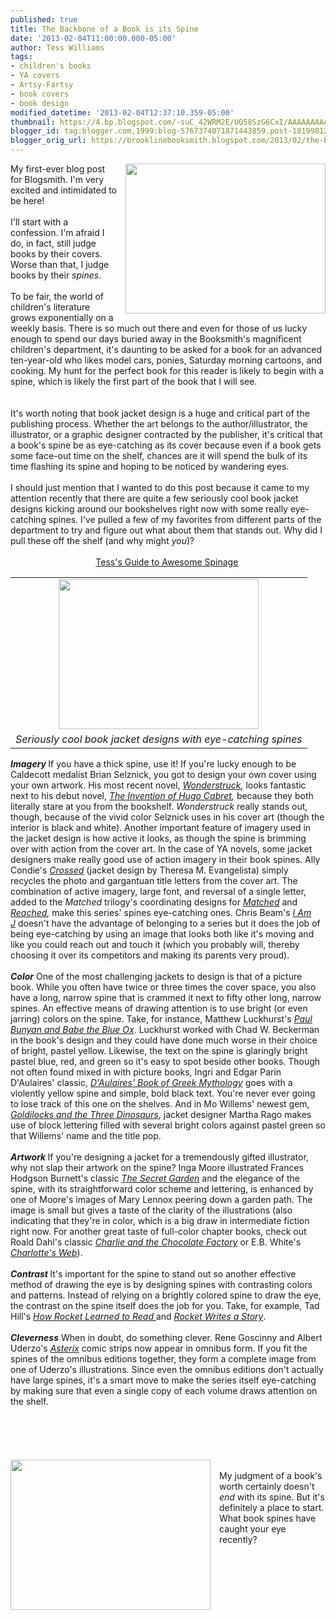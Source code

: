 ```yaml
---
published: true
title: The Backbone of a Book is its Spine
date: '2013-02-04T11:00:00.000-05:00'
author: Tess Williams
tags:
- children's books
- YA covers
- Artsy-Fartsy
- book covers
- book design
modified_datetime: '2013-02-04T12:37:10.359-05:00'
thumbnail: https://4.bp.blogspot.com/-suC_42WRM2E/UQ58SzG6CxI/AAAAAAAAAZc/PaTYqMwc9cU/s72-c/Spines1.bmp
blogger_id: tag:blogger.com,1999:blog-5767374071871443859.post-1819981277676432122
blogger_orig_url: https://brooklinebooksmith.blogspot.com/2013/02/the-backbone-of-book-is-its-spine.html
---
```


<div class="separator" style="border-bottom: medium none; border-left: medium none; border-right: medium none; border-top: medium none; clear: both; text-align: center;"><a href="https://4.bp.blogspot.com/-suC_42WRM2E/UQ58SzG6CxI/AAAAAAAAAZc/PaTYqMwc9cU/s1600/Spines1.bmp" imageanchor="1" style="clear: right; cssfloat: right; float: right; margin-bottom: 1em; margin-left: 1em;"><img border="0" ea="true" height="240" src="https://4.bp.blogspot.com/-suC_42WRM2E/UQ58SzG6CxI/AAAAAAAAAZc/PaTYqMwc9cU/s320/Spines1.bmp" width="320" /></a></div>My first-ever blog post for Blogsmith. I'm very excited and intimidated to be here!<br /><br />I'll start with a confession. I'm afraid I do, in fact, still judge books by their covers. Worse than that, I judge books by their <i>spines</i>.<br /><br />To be fair, the world of children's literature grows exponentially on a weekly basis. There is so much out there and even for those of us lucky enough to spend our days buried away in the Booksmith's magnificent children's department, it's daunting to be asked for a book for an advanced ten-year-old who likes model cars, ponies, Saturday morning cartoons, and cooking. My hunt for the perfect book for this reader is likely&nbsp;to begin&nbsp;with a spine, which is likely the first part of the book that I will see.<br /><br />﻿ <br />﻿It's worth noting that book jacket design is a huge and critical part of the publishing process. Whether the art belongs to the author/illustrator, the illustrator, or a graphic designer contracted by the publisher, it's critical that a book's spine be as eye-catching as its cover because even if a book gets some face-out time on the shelf, chances are it will spend the bulk of its time flashing its spine and hoping to be noticed by wandering eyes. <br /><div style="border-bottom: medium none; border-left: medium none; border-right: medium none; border-top: medium none;"><br /></div>﻿﻿﻿﻿I should just mention that I wanted to do this post&nbsp;because it came to my attention recently that there are&nbsp;quite a few&nbsp;seriously cool book jacket designs kicking around our bookshelves right now with some really eye-catching spines. I've pulled a few of my favorites from different parts of the department to try and figure out what about them that stands out. Why did I pull these off the shelf (and why might <i>you</i>)?<br /><div style="border-bottom: medium none; border-left: medium none; border-right: medium none; border-top: medium none;"><br /></div><div align="center" style="border-bottom: medium none; border-left: medium none; border-right: medium none; border-top: medium none;"><u>Tess's Guide to Awesome Spinage</u><i><b>&nbsp;</b></i><br /><table align="center" cellpadding="0" cellspacing="0" class="tr-caption-container" style="clear: left; margin-bottom: 1em; margin-left: auto; margin-right: auto; text-align: left;"><tbody><tr><td style="text-align: center;"><a href="https://2.bp.blogspot.com/-or2cxl_H_H8/UQ6GlZb_hQI/AAAAAAAAAaE/CjwXfeqh0to/s1600/spines5.bmp" imageanchor="1" style="clear: left; cssfloat: left; margin-bottom: 1em; margin-left: auto; margin-right: auto;"><img border="0" ea="true" height="240" src="https://2.bp.blogspot.com/-or2cxl_H_H8/UQ6GlZb_hQI/AAAAAAAAAaE/CjwXfeqh0to/s320/spines5.bmp" width="320" /></a></td></tr><tr><td class="tr-caption" style="text-align: center;"><i>Seriously cool book jacket designs with eye-catching spines</i></td></tr></tbody></table><div style="text-align: left;"><i><b>Imagery&nbsp;</b></i>If you have a thick spine, use it! If you're lucky enough to be Caldecott medalist&nbsp;Brian Selznick, you got to design your own cover using your own artwork. His most recent novel, <a href="https://www.brooklinebooksmith-shop.com/book/9780545027892"><i>Wonderstruck</i></a><i>, </i>looks fantastic next to his debut novel,&nbsp;<a href="https://www.brooklinebooksmith-shop.com/book/%5Bmodel%5D-11"><i>The Invention of Hugo Cabret</i></a><i>, </i>because they both literally stare at you from the bookshelf. <i>Wonderstruck</i> really stands out, though, because of the vivid color Selznick uses in his cover art (though the interior is black and white). Another important feature of imagery used in the jacket design is how active it looks, as though the spine is brimming over with action from the cover art. In the case of YA novels, some jacket designers make really good use of action imagery in their book spines. Ally Condie's <a href="https://www.brooklinebooksmith-shop.com/search/apachesolr_search/crossed"><i>Crossed</i></a><i>&nbsp;</i>(jacket design by Theresa M. Evangelista) simply recycles the photo and gargantuan title letters from the cover art. The combination of active imagery, large font, and reversal of a single letter, added to the <i>Matched</i> trilogy's coordinating designs for <i><a href="https://www.brooklinebooksmith-shop.com/book/9780142419779">Matched</a> </i>and <a href="https://www.brooklinebooksmith-shop.com/book/9780525423669"><i>Reached</i></a><i>, </i>make this series' spines eye-catching ones. Chris Beam's <a href="https://www.brooklinebooksmith-shop.com/book/9780316053617"><i>I Am J</i></a><i>&nbsp;</i>doesn't have the advantage of belonging to a series but it does the job of being eye-catching by using an image that looks both like it's moving and like you could reach out and touch it (which you probably will, thereby choosing it over its competitors and making its parents very proud).&nbsp;</div><div style="text-align: left;"><br /></div><div style="text-align: left;"><i><b>Color</b></i> One of the most challenging jackets to design is that of a picture book. While you often have twice or three times the cover space, you also have a long, narrow spine that is crammed it next to fifty other long, narrow spines. An effective means of drawing attention is to use bright (or even jarring) colors on the spine. Take, for instance, Matthew Luckhurst's <a href="https://www.brooklinebooksmith-shop.com/book/9781419704208"><i>Paul Bunyan and Babe the Blue Ox</i></a>. Luckhurst worked with Chad W. Beckerman in the book's design and they could have done much worse in their choice of bright, pastel yellow. Likewise, the text on the spine is glaringly bright pastel blue, red, and green so it's easy to spot beside other books. Though not often found mixed in with picture books, Ingri and Edgar Parin D'Aulaires' classic, <a href="https://www.brooklinebooksmith-shop.com/book/9780440406945"><i>D'Aulaires' Book of Greek Mythology</i></a> goes with a violently yellow spine and simple, bold black text. You're never ever going to lose track of this one on the shelves. And in Mo Willems' newest gem, <a href="https://www.brooklinebooksmith-shop.com/book/9780062104182"><i>Goldilocks and the Three Dinosaurs</i></a>, jacket designer Martha Rago makes use of block lettering filled with several bright colors against pastel green so that Willems' name and the title pop.</div><div style="text-align: left;"><br /></div><div style="text-align: left;"><b><i>Artwork </i></b>If you're designing a jacket for a tremendously gifted illustrator, why not slap their artwork on the spine? Inga Moore illustrated Frances Hodgson Burnett's classic <a href="https://www.brooklinebooksmith-shop.com/book/9780763647322"><i>The Secret Garden</i></a> and the elegance of the spine, with its straightforward color scheme and lettering, is enhanced by one of Moore's images of Mary Lennox peering down a garden path. The image is small but gives a taste of the&nbsp;clarity of the illustrations (also indicating that they're in color, which is a big draw in intermediate fiction right now. For another great taste of full-color chapter books, check out Roald Dahl's classic&nbsp;<a href="https://www.brooklinebooksmith-shop.com/book/9780142418215"><em>Charlie and the Chocolate Factory</em></a><em>&nbsp;</em>or E.B. White's <em><a href="https://www.brooklinebooksmith-shop.com/book/9780064410939">Charlotte's Web</a></em>).</div><div style="text-align: left;"><br /></div><div style="text-align: left;"><b><i>Contrast </i></b>It's important for the spine to stand out so another effective method of drawing the eye is by designing spines with contrasting colors and patterns. Instead of relying on a brightly colored spine to draw the eye, the contrast on the spine itself does the job for you. Take, for example, Tad Hill's <a href="https://www.brooklinebooksmith-shop.com/book/9780375858994"><i>How Rocket Learned to Read </i></a>and <a href="https://www.brooklinebooksmith-shop.com/book/9780375870866"><i>Rocket Writes a Story</i></a>.&nbsp; &nbsp; &nbsp; </div><div style="text-align: left;"><br /></div><div style="text-align: left;"><i><b>Cleverness</b></i> When in doubt, do something clever. Rene Goscinny and Albert Uderzo's <a href="https://www.brooklinebooksmith-shop.com/book/9781444004236"><i>Asterix</i></a> comic strips now appear in omnibus form. If you fit the spines of the omnibus editions together, they form a complete image from one of Uderzo's illustrations. Since even the omnibus editions don't actually have large spines, it's a smart move to make the series itself eye-catching by making sure that even a single copy of each volume draws attention on the shelf.</div><div style="text-align: left;"><br /></div><div style="text-align: left;"><br /></div><div style="text-align: left;"><br /><div class="separator" style="clear: both; text-align: center;"></div><br /><div class="separator" style="clear: both; text-align: center;"></div><br /><div class="separator" style="clear: both; text-align: center;"></div><a href="https://3.bp.blogspot.com/-qexgR8WIISU/UQ7ScDYy03I/AAAAAAAAAas/0n3nLRpdSGs/s1600/spines4.bmp" imageanchor="1" style="clear: left; float: left; margin-bottom: 1em; margin-right: 1em;"><img border="0" height="240" src="https://3.bp.blogspot.com/-qexgR8WIISU/UQ7ScDYy03I/AAAAAAAAAas/0n3nLRpdSGs/s320/spines4.bmp" width="320" /></a><br />My judgment of a book's worth certainly doesn't <i>end</i> with its spine. But it's definitely a place to start. What book spines have caught your eye recently?</div></div><div style="border-bottom: medium none; border-left: medium none; border-right: medium none; border-top: medium none; text-align: left;">﻿</div><div style="border-bottom: medium none; border-left: medium none; border-right: medium none; border-top: medium none;"><br /></div><div style="border-bottom: medium none; border-left: medium none; border-right: medium none; border-top: medium none;"><br /></div><div class="separator" style="clear: both; text-align: center;"></div><br /><div class="separator" style="clear: both; text-align: center;"></div><div class="separator" style="border-bottom: medium none; border-left: medium none; border-right: medium none; border-top: medium none; clear: both; text-align: center;"></div>